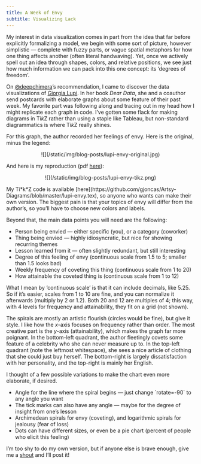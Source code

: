 ```yaml
---
title: A Week of Envy
subtitle: Visualizing Lack
---
```


My interest in data visualization comes in part from the idea that far before explicitly formalizing a model, we begin with some sort of picture,
however simplistic — complete with fuzzy parts, or vague spatial metaphors for how one thing affects another (often literal handwaving).
Yet, once we actively spell out an idea through shapes, colors, and relative positions, 
we see just how much information we can pack into this one concept: its ‘degrees of freedom’.

On [\@deepchimera](https://twitter.com/deepchimera)’s recommendation, I came to discover the data visualizations of [Giorgia Lupi](http://giorgialupi.com).
In her book *Dear Data*, she and a coauthor send postcards with elaborate graphs about some feature of their past week.
My favorite part was following along and tracing out in my head how I might replicate each graph in code.
I’ve gotten some flack for making diagrams in Ti*k*Z rather than using a staple like Tableau, but non-standard diagrammatics is where Ti*k*Z really shines.

For this graph, the author recorded her feelings of envy. Here is the original, minus the legend:

<center>![](/static/img/blog-posts/lupi-envy-original.jpg)</center>

And here is my reproduction (pdf [here](/static/img/blog-posts/lupi-envy.pdf)):

<center>![](/static/img/blog-posts/lupi-envy-tikz.png)</center>

<p>My Ti*k*Z code is available [here](https://github.com/gjoncas/Artsy-Diagrams/blob/master/lupi-envy.tex), so anyone who wants can make their own version.
The biggest pain is that your topics of envy will differ from the author’s, so you’ll have to choose new colors and labels.</p>

Beyond that, the main data points you will need are the following:
<ul>
<li> Person being envied — either specific (you), or a category (coworker)</li>
<li> Thing being envied — highly idiosyncratic, but nice for showing recurring themes</li>
<li> Lesson learned from it — often slightly redundant, but still interesting</li>
<li> Degree of this feeling of envy (continuous scale from 1.5 to 5; smaller than 1.5 looks bad)</li>
<li> Weekly frequency of coveting this thing (continuous scale from 1 to 20)</li>
<li> How attainable the coveted thing is (continuous scale from 1 to 12)</li>
</ul>

What I mean by ‘continuous scale’ is that it can include decimals, like 5.25.
So if it’s easier, scales from 1 to 10 are fine, and you can normalize it afterwards (multiply by 2 or 1.2).
Both 20 and 12 are multiples of 4; this way, with 4 levels for frequency and attainability, they fit on a grid (not shown).

The spirals are mostly an artistic flourish (circles would be fine), but give it style.
I like how the *x*-axis focuses on frequency rather than order.
The most creative part is the *y*-axis (attainability), which makes the graph far more poignant.
In the bottom-left quadrant, the author fleetingly covets some feature of a celebrity who she can never measure up to.
In the top-left quadrant (note the leftmost whitespace), she sees a nice article of clothing that she could just buy herself.
The bottom-right is largely dissatisfaction with her personality, and the top-right is mainly her English.

I thought of a few possible variations to make the chart even more elaborate, if desired.
<ul>
<li> Angle for the line where the spiral begins — just change `rotate=-90` to any angle you want</li>
<li> The tick marks can also have any angle — maybe for the degree of insight from one’s lesson</li>
<li> Archimedean spirals for envy (coveting), and logarithmic spirals for jealousy (fear of loss)</li>
<li> Dots can have different sizes, or even be a pie chart (percent of people who elicit this feeling)</li>
</ul>

I’m too shy to do my own version, but if anyone else is brave enough, give me a [shout](https://twitter.com/gjncs) and I’ll post it!